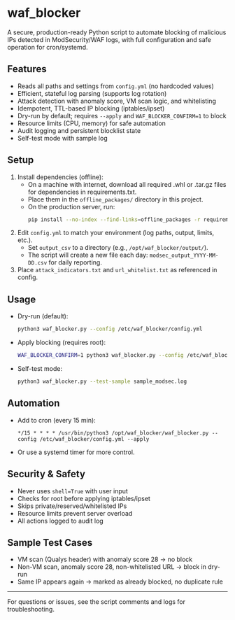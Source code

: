 # waf_blocker

A secure, production-ready Python script to automate blocking of malicious IPs detected in ModSecurity/WAF logs, with full configuration and safe operation for cron/systemd.

## Features
- Reads all paths and settings from `config.yml` (no hardcoded values)
- Efficient, stateful log parsing (supports log rotation)
- Attack detection with anomaly score, VM scan logic, and whitelisting
- Idempotent, TTL-based IP blocking (iptables/ipset)
- Dry-run by default; requires `--apply` and `WAF_BLOCKER_CONFIRM=1` to block
- Resource limits (CPU, memory) for safe automation
- Audit logging and persistent blocklist state
- Self-test mode with sample log

## Setup
1. Install dependencies (offline):
   - On a machine with internet, download all required .whl or .tar.gz files for dependencies in requirements.txt.
   - Place them in the `offline_packages/` directory in this project.
   - On the production server, run:
     ```bash
     pip install --no-index --find-links=offline_packages -r requirements.txt
     ```
2. Edit `config.yml` to match your environment (log paths, output, limits, etc.).
   - Set `output_csv` to a directory (e.g., `/opt/waf_blocker/output/`).
   - The script will create a new file each day: `modsec_output_YYYY-MM-DD.csv` for daily reporting.
3. Place `attack_indicators.txt` and `url_whitelist.txt` as referenced in config.

## Usage
- Dry-run (default):
  ```bash
  python3 waf_blocker.py --config /etc/waf_blocker/config.yml
  ```
- Apply blocking (requires root):
  ```bash
  WAF_BLOCKER_CONFIRM=1 python3 waf_blocker.py --config /etc/waf_blocker/config.yml --apply
  ```
- Self-test mode:
  ```bash
  python3 waf_blocker.py --test-sample sample_modsec.log
  ```

## Automation
- Add to cron (every 15 min):
  ```cron
  */15 * * * * /usr/bin/python3 /opt/waf_blocker/waf_blocker.py --config /etc/waf_blocker/config.yml --apply
  ```
- Or use a systemd timer for more control.

## Security & Safety
- Never uses `shell=True` with user input
- Checks for root before applying iptables/ipset
- Skips private/reserved/whitelisted IPs
- Resource limits prevent server overload
- All actions logged to audit log

## Sample Test Cases
- VM scan (Qualys header) with anomaly score 28 → no block
- Non-VM scan, anomaly score 28, non-whitelisted URL → block in dry-run
- Same IP appears again → marked as already blocked, no duplicate rule

---

For questions or issues, see the script comments and logs for troubleshooting.

